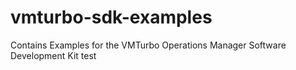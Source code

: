 # vmturbo-sdk-examples
Contains Examples for the VMTurbo Operations Manager Software Development Kit
test
